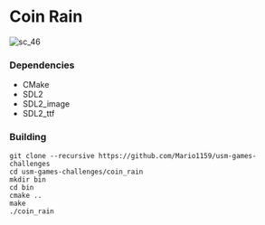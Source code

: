 # Coin Rain

![sc_46](https://user-images.githubusercontent.com/24532325/119422319-d6ebe200-bcce-11eb-942d-1c4c915c4328.png)

### Dependencies
* CMake
* SDL2
* SDL2_image
* SDL2_ttf

### Building
```
git clone --recursive https://github.com/Mario1159/usm-games-challenges
cd usm-games-challenges/coin_rain
mkdir bin
cd bin
cmake ..
make
./coin_rain
```
